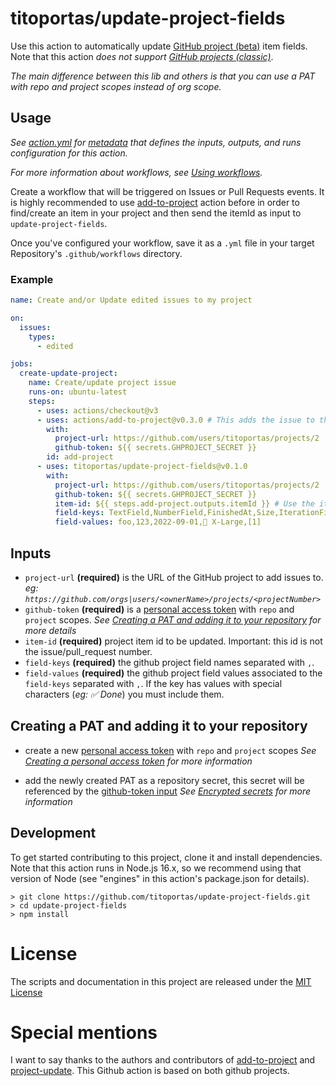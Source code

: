 # titoportas/update-project-fields

Use this action to automatically update [GitHub project (beta)](https://docs.github.com/en/issues/trying-out-the-new-projects-experience/about-projects) item fields.
Note that this action _does not support [GitHub projects (classic)](https://docs.github.com/en/issues/organizing-your-work-with-project-boards)_.

_The main difference between this lib and others is that you can use a PAT with repo and project scopes instead of org scope._

## Usage

_See [action.yml](action.yml) for [metadata](https://docs.github.com/en/actions/creating-actions/metadata-syntax-for-github-actions) that defines the inputs, outputs, and runs configuration for this action._

_For more information about workflows, see [Using workflows](https://docs.github.com/en/actions/using-workflows)._

Create a workflow that will be triggered on Issues or Pull Requests events. It is highly recommended to use [add-to-project](https://github.com/actions/add-to-project) action before in order to find/create an item in your project and then send the itemId as input to `update-project-fields`.

Once you've configured your workflow, save it as a `.yml` file in your target Repository's `.github/workflows` directory.

### Example

```yaml
name: Create and/or Update edited issues to my project

on:
  issues:
    types:
      - edited

jobs:
  create-update-project:
    name: Create/update project issue
    runs-on: ubuntu-latest
    steps:
      - uses: actions/checkout@v3
      - uses: actions/add-to-project@v0.3.0 # This adds the issue to the project
        with:
          project-url: https://github.com/users/titoportas/projects/2
          github-token: ${{ secrets.GHPROJECT_SECRET }}
        id: add-project
      - uses: titoportas/update-project-fields@v0.1.0
        with:
          project-url: https://github.com/users/titoportas/projects/2
          github-token: ${{ secrets.GHPROJECT_SECRET }}
          item-id: ${{ steps.add-project.outputs.itemId }} # Use the item-id output of the previous step
          field-keys: TextField,NumberField,FinishedAt,Size,IterationField
          field-values: foo,123,2022-09-01,🐋 X-Large,[1]
```

## Inputs

- <a name="project-url">`project-url`</a> **(required)** is the URL of the GitHub project to add issues to.
  _eg: `https://github.com/orgs|users/<ownerName>/projects/<projectNumber>`_
- <a name="github-token">`github-token`</a> **(required)** is a [personal access
  token](https://github.com/settings/tokens/new) with `repo` and `project` scopes.
  _See [Creating a PAT and adding it to your repository](#creating-a-pat-and-adding-it-to-your-repository) for more details_
- <a name="item-id">`item-id`</a> **(required)** project item id to be updated. Important: this id is not the issue/pull_request number.
- <a name="field-keys">`field-keys`</a> **(required)** the github project field names separated with `,`.
- <a name="field-values">`field-values`</a> **(required)** the github project field values associated to the `field-keys` separated with `,`. If the key has values with special characters (_eg: ✅ Done_) you must include them.

## Creating a PAT and adding it to your repository

- create a new [personal access
  token](https://github.com/settings/tokens/new) with `repo` and `project` scopes
  _See [Creating a personal access token](https://docs.github.com/en/authentication/keeping-your-account-and-data-secure/creating-a-personal-access-token) for more information_

- add the newly created PAT as a repository secret, this secret will be referenced by the [github-token input](#github-token)
  _See [Encrypted secrets](https://docs.github.com/en/actions/security-guides/encrypted-secrets#creating-encrypted-secrets-for-a-repository) for more information_

## Development

To get started contributing to this project, clone it and install dependencies.
Note that this action runs in Node.js 16.x, so we recommend using that version
of Node (see "engines" in this action's package.json for details).

```shell
> git clone https://github.com/titoportas/update-project-fields.git
> cd update-project-fields
> npm install
```

# License

The scripts and documentation in this project are released under the [MIT License](LICENSE)

# Special mentions

I want to say thanks to the authors and contributors of [add-to-project](https://github.com/actions/add-to-project) and [project-update](https://github.com/austenstone/project-update). This Github action is based on both github projects.
